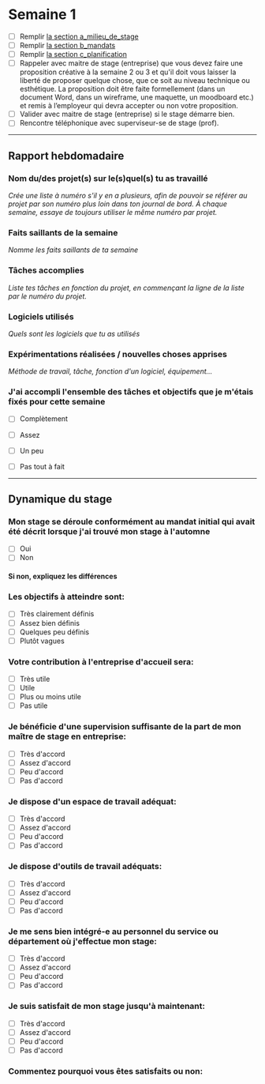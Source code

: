 # Semaine 1
- [ ] Remplir [la section a_milieu_de_stage](a_milieu_de_stage.md)
- [ ] Remplir [la section b_mandats](b_mandats.md)
- [ ] Remplir [la section c_planification](c_planification.md)
- [ ] Rappeler avec maitre de stage (entreprise) que vous devez faire une proposition créative à la semaine 2 ou 3 et qu'il doit vous laisser la liberté de proposer quelque chose, que ce soit au niveau technique ou esthétique.  La proposition doit être faite formellement (dans un document Word, dans un wireframe, une maquette, un moodboard etc.) et remis à l’employeur qui devra accepter ou non votre proposition.
- [ ] Valider avec maitre de stage (entreprise) si le stage démarre bien.
- [ ] Rencontre téléphonique avec superviseur-se de stage (prof). 

***

## Rapport hebdomadaire
### Nom du/des projet(s) sur le(s)quel(s) tu as travaillé
*Crée une liste à numéro s'il y en a plusieurs, afin de pouvoir se référer au projet par son numéro plus loin dans ton journal de bord. À chaque semaine, essaye de toujours utiliser le même numéro par projet.*

### Faits saillants de la semaine
*Nomme les faits saillants de ta semaine*

### Tâches accomplies
*Liste tes tâches en fonction du projet, en commençant la ligne de la liste par le numéro du projet.*

### Logiciels utilisés
*Quels sont les logiciels que tu as utilisés* 

### Expérimentations réalisées / nouvelles choses apprises
*Méthode de travail, tâche, fonction d'un logiciel, équipement…* 

### J'ai accompli l'ensemble des tâches et objectifs que je m'étais fixés pour cette semaine
- [ ] Complètement
- [ ] Assez
- [ ] Un peu
- [ ] Pas tout à fait


*** 

## Dynamique du stage
### Mon stage se déroule conformément au mandat initial qui avait été décrit lorsque j'ai trouvé mon stage à l'automne
- [ ] Oui
- [ ] Non 

#### Si non, expliquez les différences

### Les objectifs à atteindre sont: 
- [ ] Très clairement définis
- [ ] Assez bien définis
- [ ] Quelques peu définis
- [ ] Plutôt vagues

### Votre contribution à l'entreprise d'accueil sera: 
- [ ] Très utile
- [ ] Utile
- [ ] Plus ou moins utile
- [ ] Pas utile

### Je bénéficie d'une supervision suffisante de la part de mon maître de stage en entreprise:
- [ ] Très d'accord
- [ ] Assez d'accord
- [ ] Peu d'accord
- [ ] Pas d'accord

### Je dispose d'un espace de travail adéquat: 
- [ ] Très d'accord
- [ ] Assez d'accord
- [ ] Peu d'accord
- [ ] Pas d'accord

### Je dispose d'outils de travail adéquats: 
- [ ] Très d'accord
- [ ] Assez d'accord
- [ ] Peu d'accord
- [ ] Pas d'accord

### Je me sens bien intégré-e au personnel du service ou département où j'effectue mon stage: 
- [ ] Très d'accord
- [ ] Assez d'accord
- [ ] Peu d'accord
- [ ] Pas d'accord

### Je suis satisfait de mon stage jusqu'à maintenant:
- [ ] Très d'accord
- [ ] Assez d'accord
- [ ] Peu d'accord
- [ ] Pas d'accord

### Commentez pourquoi vous êtes satisfaits ou non: 






